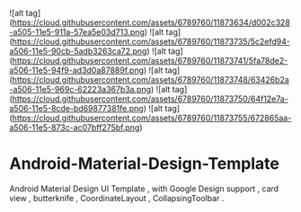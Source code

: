 ![alt tag] (https://cloud.githubusercontent.com/assets/6789760/11873634/d002c328-a505-11e5-911a-57ea5e03d713.png) ![alt tag] (https://cloud.githubusercontent.com/assets/6789760/11873735/5c2efd94-a506-11e5-90cb-5adb3263ca72.png)
![alt tag] (https://cloud.githubusercontent.com/assets/6789760/11873741/5fa78de2-a506-11e5-94f9-ad3d0a87889f.png)
![alt tag] (https://cloud.githubusercontent.com/assets/6789760/11873748/63426b2a-a506-11e5-969c-62223a367b3a.png)
![alt tag] (https://cloud.githubusercontent.com/assets/6789760/11873750/64f12e7a-a506-11e5-8cde-bd69877381fe.png)
![alt tag] (https://cloud.githubusercontent.com/assets/6789760/11873755/672865aa-a506-11e5-873c-ac07bff275bf.png)
# Android-Material-Design-Template
Android Material Design UI Template , with Google Design support , card view , butterknife , CoordinateLayout , CollapsingToolbar . 

